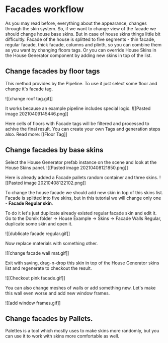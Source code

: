 # **Facades workflow**
As you may read before, everything about the appearance, changes through the skin system. So, if we want to change view of the facade we should change house base skins. But in case of house skins things little bit difficultly. Facade of the house is splitted to five segments - thin facade, regular facade, thick facade, columns and plinth, so you can combine them as you want by changing floors tags. Or you can override House Skins in the House Generator component by adding new skins in top of the list. 

## **Change facades by floor tags**
This method provides by the Pipeline. To use it just select some floor and change it's facade tag.

![[change roof tag.gif]]

It works because an example pipeline includes special logic.
![[Pasted image 20210409145446.png]]

Here cells of floors with Facade tags will be filtered and processed to achive the final result. 
You can create your own Tags and generation steps also. 
Read more: [[Floor Tag]]

## **Change facades by base skins**

Select the House Generator prefab instance on the scene and look at the House Skins panel.
![[Pasted image 20210408121850.png]]

Here is already added a Facade pallets random container and three skins.
![[Pasted image 20210408122102.png]]


To change the house facade we should add new skin in top of this skins list. Facade is splitted into five skins, but in this tutorial we will change only one - **Facade Regular skin**.

To do it let's just duplicate already existed regular facade skin and edit it.
Go to the Domik folder -> House Example -> Skins -> Facade Walls Regular, duplicate some skin and open it.

![[dublicate facade regular.gif]]

Now replace materials with something other.

![[change facade wall mat.gif]]

Exit with saving, drag-n-drop this skin in top of the House Generator skins list and regenerate to checkout the result.


![[Checkout pink facade.gif]]

You can also change meshes of walls or add something new. Let's make this wall even worse and add new window frames.

![[add window frames.gif]]

## **Change facades by Pallets**.
Palettes is a tool which mostly uses to make skins more randomly, but you can use it to work with skins more comfortable as well.

